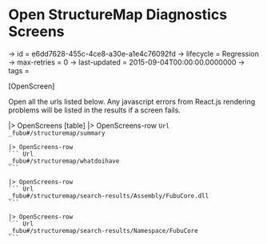 # Open StructureMap Diagnostics Screens

-> id = e6dd7628-455c-4ce8-a30e-a1e4c76092fd
-> lifecycle = Regression
-> max-retries = 0
-> last-updated = 2015-09-04T00:00:00.0000000
-> tags = 

[OpenScreen]

Open all the urls listed below. Any javascript errors from React.js rendering problems will be listed in the results if a screen fails.

|> OpenScreens
    [table]
    |> OpenScreens-row
    ``` Url
    _fubu#/structuremap/summary
    ```

    |> OpenScreens-row
    ``` Url
    _fubu#/structuremap/whatdoihave
    ```

    |> OpenScreens-row
    ``` Url
    _fubu#/structuremap/search-results/Assembly/FubuCore.dll
    ```

    |> OpenScreens-row
    ``` Url
    _fubu#/structuremap/search-results/Namespace/FubuCore
    ```


~~~
